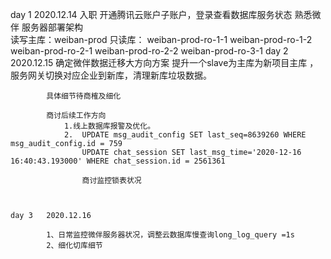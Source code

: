    day 1  2020.12.14 
          入职
          开通腾讯云账户子账户，登录查看数据库服务状态 
          熟悉微伴 服务器部署架构  
             读写主库：weiban-prod
               只读库：
					weiban-prod-ro-1-1
					weiban-prod-ro-1-2
					weiban-prod-ro-2-1
					weiban-prod-ro-2-2
					weiban-prod-ro-3-1
    day 2   2020.12.15
    		确定微伴数据迁移大方向方案 
			提升一个slave为主库为新项目主库 ，服务网关切换对应企业到新库，清理新库垃圾数据。

    		具体细节待商榷及细化  
    
    		商讨后续工作方向 
    			1.线上数据库报警及优化。
    			2.	UPDATE msg_audit_config SET last_seq=8639260 WHERE msg_audit_config.id = 759
    				UPDATE chat_session SET last_msg_time='2020-12-16 16:40:43.193000' WHERE chat_session.id = 2561361 
    
    				商讨监控锁表状况



    day	3 	2020.12.16 
    
    		1、日常监控微伴服务器状况，调整云数据库慢查询long_log_query =1s
    		2、细化切库细节 